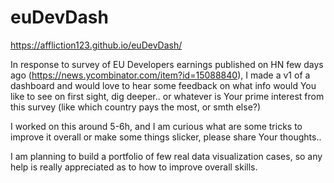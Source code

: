 # euDevDash

https://affliction123.github.io/euDevDash/

In response to survey of EU Developers earnings published on HN few days ago (https://news.ycombinator.com/item?id=15088840), I made a v1 of a dashboard and would love to hear some feedback on what info would You like to see on first sight, dig deeper.. or whatever is Your prime interest from this survey (like which country pays the most, or smth else?)

I worked on this around 5-6h, and I am curious what are some tricks to improve it overall or make some things slicker, please share Your thoughts.. 

I am planning to build a portfolio of few real data visualization cases, so any help is really appreciated as to how to improve overall skills.

